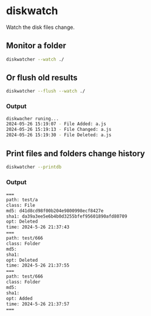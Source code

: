 # diskwatch

Watch the disk files change.


## Monitor a folder

```bash
diskwatcher --watch ./
```

## Or flush old results

```bash
diskwatcher --flush --watch ./
```

### Output

```bash
diskwacher runing...
2024-05-26 15:19:07 - File Added: a.js
2024-05-26 15:19:13 - File Changed: a.js
2024-05-26 15:19:30 - File Deleted: a.js
```

## Print files and folders change history

```bash
diskwatcher --printdb
```

### Output

```bash
===
path: test/a
class: File
md5: d41d8cd98f00b204e9800998ecf8427e
sha1: da39a3ee5e6b4b0d3255bfef95601890afd80709
opt: Deleted
time: 2024-5-26 21:37:43
===
path: test/666
class: Folder
md5: 
sha1: 
opt: Deleted
time: 2024-5-26 21:37:55
===
path: test/666
class: Folder
md5: 
sha1: 
opt: Added
time: 2024-5-26 21:37:57
===
```
